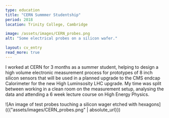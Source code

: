 ```yaml
---
type: education
title: "CERN Summmer Studentship"
period: 2018
location: Trinity College, Cambridge

image: /assets/images/CERN_probes.png
alt: "Some electrical probes on a silicon wafer."

layout: cv_entry
read_more: true
---
```


I worked at CERN for 3 months as a summer student, helping to design a high volume electronic measurement process for prototypes of 8 inch silicon sensors that will be used in a planned upgrade to the CMS endcap Calorimeter for the new High Luminsosity LHC upgrade. My time was split between working in a clean room on the measurement setup, analysing the data and attending a 6 week lecture course on High Energy Physics.

![An image of test probes touching a silicon wager etched with hexagons]({{"assets/images/CERN_probes.png" | absolute_url}})
